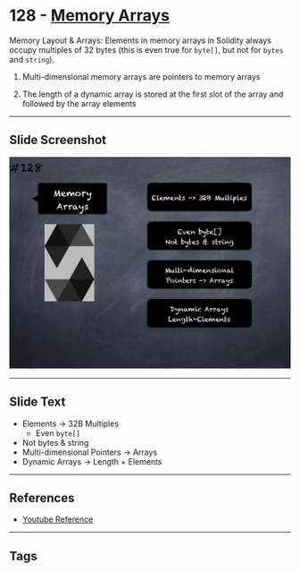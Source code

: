 # 128 - [Memory Arrays](Memory%20Arrays.md)
Memory Layout & Arrays: Elements in memory arrays in Solidity always occupy multiples of 32 bytes (this is even true for `byte[]`, but not for `bytes` and `string`). 

1.  Multi-dimensional memory arrays are pointers to memory arrays
    
2.  The length of a dynamic array is stored at the first slot of the array and followed by the array elements

___
## Slide Screenshot
![128.png](../../images/3.%20Solidity%20201/128.png)
___
## Slide Text
- Elements -> 32B Multiples
	- Even `byte[]`
- Not bytes & string
- Multi-dimensional Pointers -> Arrays
- Dynamic Arrays -> Length + Elements
___
## References
- [Youtube Reference](https://youtu.be/TqMIbouwePE?t=695)
___
## Tags